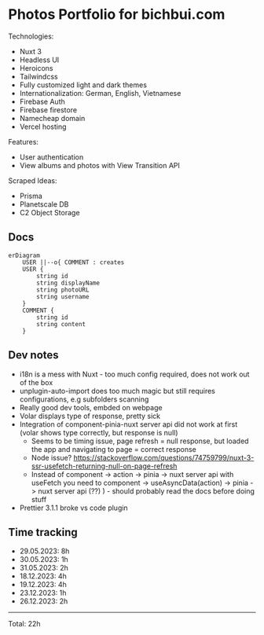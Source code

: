 # Photos Portfolio for bichbui.com

Technologies:

- Nuxt 3
- Headless UI
- Heroicons
- Tailwindcss
- Fully customized light and dark themes
- Internationalization: German, English, Vietnamese
- Firebase Auth
- Firebase firestore
- Namecheap domain
- Vercel hosting

Features:

- User authentication
- View albums and photos with View Transition API

Scraped Ideas:

- Prisma
- Planetscale DB
- C2 Object Storage

## Docs

```mermaid
erDiagram
    USER ||--o{ COMMENT : creates
    USER {
        string id
        string displayName
        string photoURL
        string username
    }
    COMMENT {
        string id
        string content
    }
```

## Dev notes

- i18n is a mess with Nuxt - too much config required, does not work out of the box
- unplugin-auto-import does too much magic but still requires configurations, e.g subfolders scanning
- Really good dev tools, embded on webpage
- Volar displays type of response, pretty sick
- Integration of component-pinia-nuxt server api did not work at first (volar shows type correctly, but response is null)
  - Seems to be timing issue, page refresh = null response, but loaded the app and navigating to page = correct response
  - Node issue? https://stackoverflow.com/questions/74759799/nuxt-3-ssr-usefetch-returning-null-on-page-refresh
  - Instead of component -> action -> pinia -> nuxt server api with useFetch you need to
    component -> useAsyncData(action) -> pinia -> nuxt server api (??)
    ) - should probably read the docs before doing stuff
- Prettier 3.1.1 broke vs code plugin

## Time tracking

- 29.05.2023: 8h
- 30.05.2023: 1h
- 31.05.2023: 2h
- 18.12.2023: 4h
- 19.12.2023: 4h
- 23.12.2023: 1h
- 26.12.2023: 2h

---

Total: 22h
